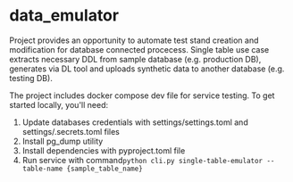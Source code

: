 # data_emulator

Project provides an opportunity to automate test stand creation and modification for database connected procecess.
Single table use case extracts necessary DDL from sample database (e.g. production DB), generates via DL tool and
uploads synthetic data to another database (e.g. testing DB).

The project includes docker compose dev file for service testing.
To get started locally, you'll need:
1. Update databases credentials with settings/settings.toml and settings/.secrets.toml files
2. Install pg_dump utility
3. Install dependencies with pyproject.toml file
4. Run service with command`python cli.py single-table-emulator --table-name {sample_table_name}`
